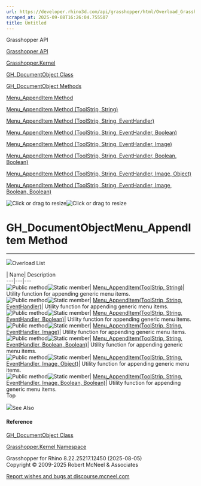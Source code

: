 ```yaml
---
url: https://developer.rhino3d.com/api/grasshopper/html/Overload_Grasshopper_Kernel_GH_DocumentObject_Menu_AppendItem.htm
scraped_at: 2025-09-08T16:26:04.755507
title: Untitled
---
```


Grasshopper API

[Grasshopper API](../html/723c01da-9986-4db2-8f53-6f3a7494df75.htm
"Grasshopper API")

[Grasshopper.Kernel](../html/N_Grasshopper_Kernel.htm "Grasshopper.Kernel")

[GH_DocumentObject Class](../html/T_Grasshopper_Kernel_GH_DocumentObject.htm
"GH_DocumentObject Class")

[GH_DocumentObject
Methods](../html/Methods_T_Grasshopper_Kernel_GH_DocumentObject.htm
"GH_DocumentObject Methods")

[Menu_AppendItem Method
](../html/Overload_Grasshopper_Kernel_GH_DocumentObject_Menu_AppendItem.htm
"Menu_AppendItem Method ")

[Menu_AppendItem Method (ToolStrip,
String)](../html/M_Grasshopper_Kernel_GH_DocumentObject_Menu_AppendItem.htm
"Menu_AppendItem Method \(ToolStrip, String\)")

[Menu_AppendItem Method (ToolStrip, String,
EventHandler)](../html/M_Grasshopper_Kernel_GH_DocumentObject_Menu_AppendItem_1.htm
"Menu_AppendItem Method \(ToolStrip, String, EventHandler\)")

[Menu_AppendItem Method (ToolStrip, String, EventHandler,
Boolean)](../html/M_Grasshopper_Kernel_GH_DocumentObject_Menu_AppendItem_2.htm
"Menu_AppendItem Method \(ToolStrip, String, EventHandler, Boolean\)")

[Menu_AppendItem Method (ToolStrip, String, EventHandler,
Image)](../html/M_Grasshopper_Kernel_GH_DocumentObject_Menu_AppendItem_4.htm
"Menu_AppendItem Method \(ToolStrip, String, EventHandler, Image\)")

[Menu_AppendItem Method (ToolStrip, String, EventHandler, Boolean,
Boolean)](../html/M_Grasshopper_Kernel_GH_DocumentObject_Menu_AppendItem_3.htm
"Menu_AppendItem Method \(ToolStrip, String, EventHandler, Boolean,
Boolean\)")

[Menu_AppendItem Method (ToolStrip, String, EventHandler, Image,
Object)](../html/M_Grasshopper_Kernel_GH_DocumentObject_Menu_AppendItem_6.htm
"Menu_AppendItem Method \(ToolStrip, String, EventHandler, Image, Object\)")

[Menu_AppendItem Method (ToolStrip, String, EventHandler, Image, Boolean,
Boolean)](../html/M_Grasshopper_Kernel_GH_DocumentObject_Menu_AppendItem_5.htm
"Menu_AppendItem Method \(ToolStrip, String, EventHandler, Image, Boolean,
Boolean\)")

![Click or drag to resize](../icons/TocOpen.gif)![Click or drag to
resize](../icons/TocClose.gif)

# GH_DocumentObjectMenu_AppendItem Method  
  
---  
  
![](../icons/SectionExpanded.png)Overload List

| Name| Description  
---|---|---  
![Public method](../icons/pubmethod.gif)![Static member](../icons/static.gif)|
[Menu_AppendItem(ToolStrip,
String)](M_Grasshopper_Kernel_GH_DocumentObject_Menu_AppendItem.htm)|  Utility
function for appending generic menu items.  
![Public method](../icons/pubmethod.gif)![Static member](../icons/static.gif)|
[Menu_AppendItem(ToolStrip, String,
EventHandler)](M_Grasshopper_Kernel_GH_DocumentObject_Menu_AppendItem_1.htm)|
Utility function for appending generic menu items.  
![Public method](../icons/pubmethod.gif)![Static member](../icons/static.gif)|
[Menu_AppendItem(ToolStrip, String, EventHandler,
Boolean)](M_Grasshopper_Kernel_GH_DocumentObject_Menu_AppendItem_2.htm)|
Utility function for appending generic menu items.  
![Public method](../icons/pubmethod.gif)![Static member](../icons/static.gif)|
[Menu_AppendItem(ToolStrip, String, EventHandler,
Image)](M_Grasshopper_Kernel_GH_DocumentObject_Menu_AppendItem_4.htm)|
Utility function for appending generic menu items.  
![Public method](../icons/pubmethod.gif)![Static member](../icons/static.gif)|
[Menu_AppendItem(ToolStrip, String, EventHandler, Boolean,
Boolean)](M_Grasshopper_Kernel_GH_DocumentObject_Menu_AppendItem_3.htm)|
Utility function for appending generic menu items.  
![Public method](../icons/pubmethod.gif)![Static member](../icons/static.gif)|
[Menu_AppendItem(ToolStrip, String, EventHandler, Image,
Object)](M_Grasshopper_Kernel_GH_DocumentObject_Menu_AppendItem_6.htm)|
Utility function for appending generic menu items.  
![Public method](../icons/pubmethod.gif)![Static member](../icons/static.gif)|
[Menu_AppendItem(ToolStrip, String, EventHandler, Image, Boolean,
Boolean)](M_Grasshopper_Kernel_GH_DocumentObject_Menu_AppendItem_5.htm)|
Utility function for appending generic menu items.  
Top

![](../icons/SectionExpanded.png)See Also

#### Reference

[GH_DocumentObject Class](T_Grasshopper_Kernel_GH_DocumentObject.htm)

[Grasshopper.Kernel Namespace](N_Grasshopper_Kernel.htm)

Grasshopper for Rhino 8.22.25217.12450 (2025-08-05)  
Copyright © 2009-2025 Robert McNeel & Associates

[Report wishes and bugs at
discourse.mcneel.com](https://discourse.mcneel.com/c/grasshopper)

